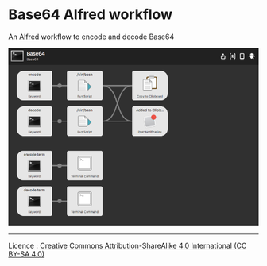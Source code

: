 # Base64 Alfred workflow

An [Alfred](https://www.alfredapp.com) workflow to encode and decode Base64

![](https://github.com/skynebula/base64-alfred-workflow/blob/master/Base64_Alfred.png?raw=true)

---

Licence : [Creative Commons Attribution-ShareAlike 4.0 International (CC BY-SA 4.0)](http://creativecommons.org/licenses/by-sa/4.0/)

